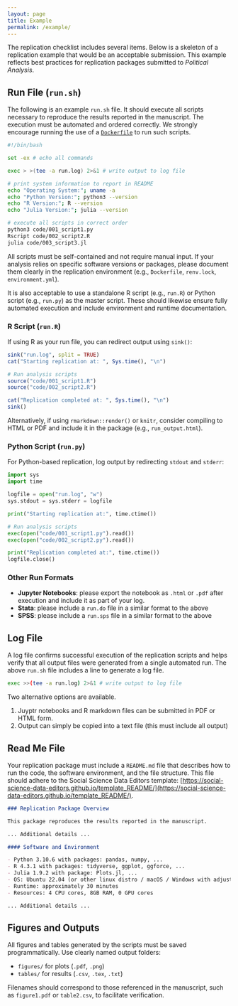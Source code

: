 ```yaml
--- 
layout: page 
title: Example 
permalink: /example/ 
---  
```


The replication checklist includes several items. Below is a skeleton of a replication example that would be an acceptable submission. This example reflects best practices for replication packages submitted to *Political Analysis*. 

## Run File (`run.sh`)

The following is an example `run.sh` file. It should execute all scripts necessary to reproduce the results reported in the manuscript. The execution must be automated and ordered correctly. We strongly encourage running the use of a [`Dockerfile`](https://pa-replication.github.io/dockerfiles/) to run such scripts.

```bash
#!/bin/bash

set -ex # echo all commands

exec > >(tee -a run.log) 2>&1 # write output to log file

# print system information to report in README
echo "Operating System:"; uname -a
echo "Python Version:"; python3 --version
echo "R Version:"; R --version
echo "Julia Version:"; julia --version

# execute all scripts in correct order
python3 code/001_script1.py
Rscript code/002_script2.R
julia code/003_script3.jl
```

All scripts must be self-contained and not require manual input. If your analysis relies on specific software versions or packages, please document them clearly in the replication environment (e.g., `Dockerfile`, `renv.lock`, `environment.yml`).

It is also acceptable to use a standalone R script (e.g., `run.R`) or Python script (e.g., `run.py`) as the master script. These should likewise ensure fully automated execution and include environment and runtime documentation.

### R Script (`run.R`)

If using R as your run file, you can redirect output using `sink()`:

```r
sink("run.log", split = TRUE)
cat("Starting replication at: ", Sys.time(), "\n")

# Run analysis scripts
source("code/001_script1.R")
source("code/002_script2.R")

cat("Replication completed at: ", Sys.time(), "\n")
sink()
```

Alternatively, if using `rmarkdown::render()` or `knitr`, consider compiling to HTML or PDF and include it in the package (e.g., `run_output.html`).

### Python Script (`run.py`)

For Python-based replication, log output by redirecting `stdout` and `stderr`:

```python
import sys
import time

logfile = open("run.log", "w")
sys.stdout = sys.stderr = logfile

print("Starting replication at:", time.ctime())

# Run analysis scripts
exec(open("code/001_script1.py").read())
exec(open("code/002_script2.py").read())

print("Replication completed at:", time.ctime())
logfile.close()
```

### Other Run Formats

* **Jupyter Notebooks**: please export the notebook as `.html` or `.pdf` after execution and include it as part of your log.
* **Stata**: please include a `run.do` file in a similar format to the above
* **SPSS**: please include a `run.sps` file in a similar format to the above

## Log File

A log file confirms successful execution of the replication scripts and helps verify that all output files were generated from a single automated run. The above `run.sh` file includes a line to generate a log file.

```bash
exec >>(tee -a run.log) 2>&1 # write output to log file
```

Two alternative options are available.

1. Juyptr notebooks and R markdown files can be submitted in PDF or HTML form.
2. Output can simply be copied into a text file (this must include all output) 

## Read Me File

Your replication package must include a `README.md` file that describes how to run the code, the software environment, and the file structure. This file should adhere to the Social Science Data Editors template: [https://social-science-data-editors.github.io/template_README/](https://social-science-data-editors.github.io/template_README/).

```markdown
### Replication Package Overview

This package reproduces the results reported in the manuscript.

... Additional details ...

#### Software and Environment

- Python 3.10.6 with packages: pandas, numpy, ... 
- R 4.3.1 with packages: tidyverse, ggplot, ggforce, ... 
- Julia 1.9.2 with package: Plots.jl, ...  
- OS: Ubuntu 22.04 (or other linux distro / macOS / Windows with adjustments)  
- Runtime: approximately 30 minutes  
- Resources: 4 CPU cores, 8GB RAM, 0 GPU cores 

... Additional details ...
```

## Figures and Outputs

All figures and tables generated by the scripts must be saved programmatically. Use clearly named output folders:

- `figures/` for plots (`.pdf`, `.png`)
- `tables/` for results (`.csv`, `.tex`, `.txt`)

Filenames should correspond to those referenced in the manuscript, such as `figure1.pdf` or `table2.csv`, to facilitate verification.


